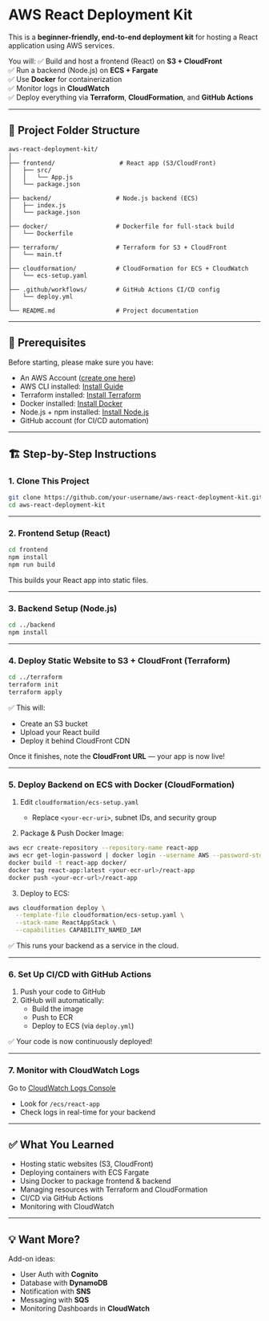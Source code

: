 # AWS React Deployment Kit

This is a **beginner-friendly, end-to-end deployment kit** for hosting a React application using AWS services.

You will:
✅ Build and host a frontend (React) on **S3 + CloudFront**  
✅ Run a backend (Node.js) on **ECS + Fargate**  
✅ Use **Docker** for containerization  
✅ Monitor logs in **CloudWatch**  
✅ Deploy everything via **Terraform**, **CloudFormation**, and **GitHub Actions**

---

## 📁 Project Folder Structure
```
aws-react-deployment-kit/
│
├── frontend/                  # React app (S3/CloudFront)
│   ├── src/
│   │   └── App.js
│   └── package.json
│
├── backend/                  # Node.js backend (ECS)
│   ├── index.js
│   └── package.json
│
├── docker/                   # Dockerfile for full-stack build
│   └── Dockerfile
│
├── terraform/                # Terraform for S3 + CloudFront
│   └── main.tf
│
├── cloudformation/           # CloudFormation for ECS + CloudWatch
│   └── ecs-setup.yaml
│
├── .github/workflows/        # GitHub Actions CI/CD config
│   └── deploy.yml
│
└── README.md                 # Project documentation
```

---

## 🧰 Prerequisites
Before starting, please make sure you have:

- An AWS Account ([create one here](https://aws.amazon.com))
- AWS CLI installed: [Install Guide](https://docs.aws.amazon.com/cli/latest/userguide/install-cliv2.html)
- Terraform installed: [Install Terraform](https://developer.hashicorp.com/terraform/downloads)
- Docker installed: [Install Docker](https://docs.docker.com/get-docker/)
- Node.js + npm installed: [Install Node.js](https://nodejs.org/en/download/)
- GitHub account (for CI/CD automation)

---

## 🏗️ Step-by-Step Instructions

### 1. Clone This Project
```bash
git clone https://github.com/your-username/aws-react-deployment-kit.git
cd aws-react-deployment-kit
```

---

### 2. Frontend Setup (React)
```bash
cd frontend
npm install
npm run build
```
This builds your React app into static files.

---

### 3. Backend Setup (Node.js)
```bash
cd ../backend
npm install
```

---

### 4. Deploy Static Website to S3 + CloudFront (Terraform)
```bash
cd ../terraform
terraform init
terraform apply
```
✅ This will:
- Create an S3 bucket
- Upload your React build
- Deploy it behind CloudFront CDN

Once it finishes, note the **CloudFront URL** — your app is now live!

---

### 5. Deploy Backend on ECS with Docker (CloudFormation)

1. Edit `cloudformation/ecs-setup.yaml`
   - Replace `<your-ecr-uri>`, subnet IDs, and security group

2. Package & Push Docker Image:
```bash
aws ecr create-repository --repository-name react-app
aws ecr get-login-password | docker login --username AWS --password-stdin <your-ecr-url>
docker build -t react-app docker/
docker tag react-app:latest <your-ecr-url>/react-app
docker push <your-ecr-url>/react-app
```

3. Deploy to ECS:
```bash
aws cloudformation deploy \
  --template-file cloudformation/ecs-setup.yaml \
  --stack-name ReactAppStack \
  --capabilities CAPABILITY_NAMED_IAM
```
✅ This runs your backend as a service in the cloud.

---

### 6. Set Up CI/CD with GitHub Actions

1. Push your code to GitHub
2. GitHub will automatically:
   - Build the image
   - Push to ECR
   - Deploy to ECS (via `deploy.yml`)

✅ Your code is now continuously deployed!

---

### 7. Monitor with CloudWatch Logs
Go to [CloudWatch Logs Console](https://console.aws.amazon.com/cloudwatch/home#logsV2:log-groups)
- Look for `/ecs/react-app`
- Check logs in real-time for your backend

---

## ✅ What You Learned
- Hosting static websites (S3, CloudFront)
- Deploying containers with ECS Fargate
- Using Docker to package frontend & backend
- Managing resources with Terraform and CloudFormation
- CI/CD via GitHub Actions
- Monitoring with CloudWatch

---

## 💡 Want More?
Add-on ideas:
- User Auth with **Cognito**
- Database with **DynamoDB**
- Notification with **SNS**
- Messaging with **SQS**
- Monitoring Dashboards in **CloudWatch**

